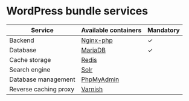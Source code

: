# WordPress bundle services

| Service | Available containers | Mandatory |
| --------------------- | ---------------------------------------------- | - |
| Backend               | [Nginx-php](../../containers/nginx-php/README.md) | ✓ |
| Database              | [MariaDB](../../containers/mariadb.md)            | ✓ |
| Cache storage         | [Redis](../../containers/redis.md)                |   |
| Search engine         | [Solr](../../containers/apache-solr.md)           |   |
| Database management   | [PhpMyAdmin](../../containers/phpmyadmin.md)      |   |
| Reverse caching proxy | [Varnish](../../containers/varnish.md)            | &nbsp; |
